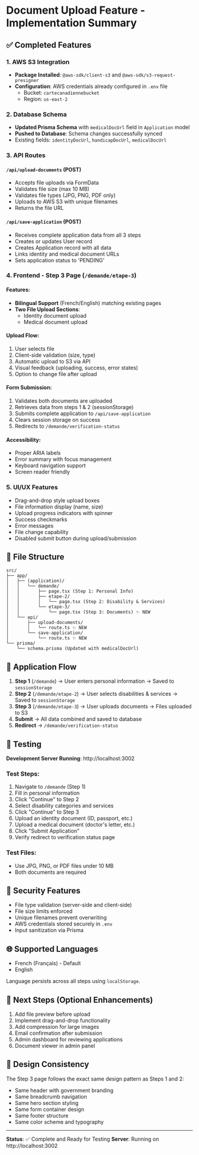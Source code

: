# Document Upload Feature - Implementation Summary

## ✅ Completed Features

### 1. AWS S3 Integration

- **Package Installed**: `@aws-sdk/client-s3` and `@aws-sdk/s3-request-presigner`
- **Configuration**: AWS credentials already configured in `.env` file
  - Bucket: `cartecanadiennebucket`
  - Region: `us-east-2`

### 2. Database Schema

- **Updated Prisma Schema** with `medicalDocUrl` field in `Application` model
- **Pushed to Database**: Schema changes successfully synced
- Existing fields: `identityDocUrl`, `handicapDocUrl`, `medicalDocUrl`

### 3. API Routes

#### `/api/upload-documents` (POST)

- Accepts file uploads via FormData
- Validates file size (max 10 MB)
- Validates file types (JPG, PNG, PDF only)
- Uploads to AWS S3 with unique filenames
- Returns the file URL

#### `/api/save-application` (POST)

- Receives complete application data from all 3 steps
- Creates or updates User record
- Creates Application record with all data
- Links identity and medical document URLs
- Sets application status to 'PENDING'

### 4. Frontend - Step 3 Page (`/demande/etape-3`)

#### Features:

- **Bilingual Support** (French/English) matching existing pages
- **Two File Upload Sections**:
  - Identity document upload
  - Medical document upload

#### Upload Flow:

1. User selects file
2. Client-side validation (size, type)
3. Automatic upload to S3 via API
4. Visual feedback (uploading, success, error states)
5. Option to change file after upload

#### Form Submission:

1. Validates both documents are uploaded
2. Retrieves data from steps 1 & 2 (sessionStorage)
3. Submits complete application to `/api/save-application`
4. Clears session storage on success
5. Redirects to `/demande/verification-status`

#### Accessibility:

- Proper ARIA labels
- Error summary with focus management
- Keyboard navigation support
- Screen reader friendly

### 5. UI/UX Features

- Drag-and-drop style upload boxes
- File information display (name, size)
- Upload progress indicators with spinner
- Success checkmarks
- Error messages
- File change capability
- Disabled submit button during upload/submission

## 📂 File Structure

```
src/
├── app/
│   ├── (application)/
│   │   └── demande/
│   │       ├── page.tsx (Step 1: Personal Info)
│   │       ├── etape-2/
│   │       │   └── page.tsx (Step 2: Disability & Services)
│   │       └── etape-3/
│   │           └── page.tsx (Step 3: Documents) ✨ NEW
│   └── api/
│       ├── upload-documents/
│       │   └── route.ts ✨ NEW
│       └── save-application/
│           └── route.ts ✨ NEW
└── prisma/
    └── schema.prisma (Updated with medicalDocUrl)
```

## 🔄 Application Flow

1. **Step 1** (`/demande`) → User enters personal information → Saved to `sessionStorage`
2. **Step 2** (`/demande/etape-2`) → User selects disabilities & services → Saved to `sessionStorage`
3. **Step 3** (`/demande/etape-3`) → User uploads documents → Files uploaded to S3
4. **Submit** → All data combined and saved to database
5. **Redirect** → `/demande/verification-status`

## 🧪 Testing

**Development Server Running**: http://localhost:3002

### Test Steps:

1. Navigate to `/demande` (Step 1)
2. Fill in personal information
3. Click "Continue" to Step 2
4. Select disability categories and services
5. Click "Continue" to Step 3
6. Upload an identity document (ID, passport, etc.)
7. Upload a medical document (doctor's letter, etc.)
8. Click "Submit Application"
9. Verify redirect to verification status page

### Test Files:

- Use JPG, PNG, or PDF files under 10 MB
- Both documents are required

## 🔐 Security Features

- File type validation (server-side and client-side)
- File size limits enforced
- Unique filenames prevent overwriting
- AWS credentials stored securely in `.env`
- Input sanitization via Prisma

## 🌐 Supported Languages

- French (Français) - Default
- English

Language persists across all steps using `localStorage`.

## 📝 Next Steps (Optional Enhancements)

1. Add file preview before upload
2. Implement drag-and-drop functionality
3. Add compression for large images
4. Email confirmation after submission
5. Admin dashboard for reviewing applications
6. Document viewer in admin panel

## 🎨 Design Consistency

The Step 3 page follows the exact same design pattern as Steps 1 and 2:

- Same header with government branding
- Same breadcrumb navigation
- Same hero section styling
- Same form container design
- Same footer structure
- Same color scheme and typography

---

**Status**: ✅ Complete and Ready for Testing
**Server**: Running on http://localhost:3002
